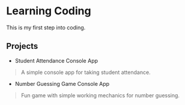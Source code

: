 # Learning Coding
This is my first step into coding.

## Projects

- Student Attendance Console App
> A simple console app for taking student attendance.
- Number Guessing Game Console App
> Fun game with simple working mechanics for number guessing.
